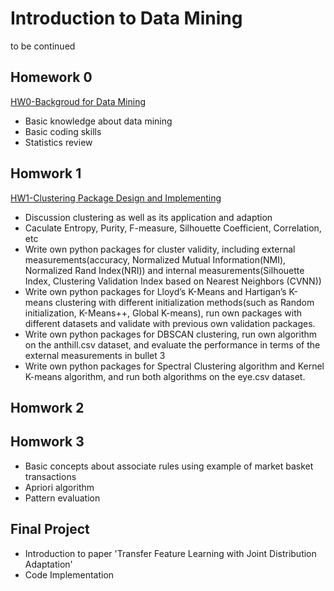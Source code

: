 # Introduction to Data Mining
to be continued


## Homework 0
[HW0-Backgroud for Data Mining](https://github.com/cy-png/Introduction-to-Data-Mining/tree/master/HW0-Backgroud%20for%20Data%20Mining)
- Basic knowledge about data mining
- Basic coding skills 
- Statistics review


## Homwork 1
[HW1-Clustering Package Design and Implementing](https://github.com/cy-png/Introduction-to-Data-Mining/tree/master/HW1-Clustering%20Package%20Design%20and%20Implementing)
- Discussion clustering as well as its application and adaption
- Caculate Entropy, Purity, F-measure, Silhouette Coefficient, Correlation, etc
- Write own python packages for cluster validity, including external measurements(accuracy, Normalized Mutual Information(NMI), Normalized Rand Index(NRI)) and internal measurements(Silhouette Index, Clustering Validation Index based on Nearest Neighbors (CVNN))
- Write own python packages for Lloyd’s K-Means and Hartigan’s K-means clustering with different initialization methods(such as Random initialization, K-Means++, Global K-means), run own packages with different datasets and validate with previous own validation packages.
- Write own python packages for DBSCAN clustering, run own algorithm on the anthill.csv dataset, and evaluate the performance in terms of the external measurements in bullet 3
- Write own python packages for Spectral Clustering algorithm and Kernel K-means algorithm, and run both algorithms on the eye.csv dataset.



## Homwork 2



## Homwork 3
- Basic concepts about associate rules using example of market basket transactions
- Apriori algorithm
- Pattern evaluation


## Final Project
- Introduction to paper 'Transfer Feature Learning with Joint Distribution Adaptation'
- Code Implementation
